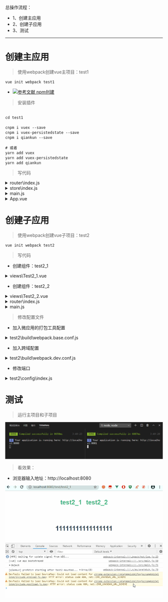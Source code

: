 总操作流程：
- 1、创建主应用
- 2、创建子应用
- 3、测试

***

# 创建主应用

> 使用webpack创建vue主项目：test1

```
vue init webpack test1
```

- [![](https://img.shields.io/badge/参考文献-npm创建-yellow.svg "参考文献 npm创建")](https://github.com/OurNotes/CCN/blob/master/02.%E5%89%8D%E7%AB%AF/01.vue/02.vue.js%E4%B9%8B%E5%AD%A6%E4%B9%A0/01.Vue.js%E4%B9%8B%E4%B8%8B%E8%BD%BD%E5%AE%89%E8%A3%85%E4%B8%8E%E9%A1%B9%E7%9B%AE%E7%9A%84%E6%90%AD%E5%BB%BA.md)

> 安装插件

```shell

cd test1

cnpm i vuex --save
cnpm i vuex-persistedstate --save
cnpm i qiankun --save

# 或者
yarn add vuex
yarn add vuex-persistedstate
yarn add qiankun
```

> 写代码

<details>
<summary>router\index.js</summary>

```js
import Vue from 'vue'
import Router from 'vue-router'

Vue.use(Router)

export default new Router({
  mode: 'history',
  base: process.env.BASE_URL
})
```

</details>

<details>
<summary>store\index.js</summary>

```js
import Vue from 'vue'
import Vuex from 'vuex'
import persistedState from 'vuex-persistedstate';

Vue.use(Vuex)

export default new Vuex.Store({
  plugins: [persistedState()],
  state: {
    content: '',
  },
  mutations: {
    changeCenter(state, params) {
      state.content = params;
    }
  },
})

```

</details>

<details>
<summary>main.js</summary>

```js
import Vue from 'vue'
import App from './App'
import router from './router'
import store from './store'
import {
  registerMicroApps,
  setDefaultMountApp,
  start
} from 'qiankun';

Vue.config.productionTip = false

let app = null;

render({})

function render({
  appContent
}) {
  if (!app) {
    app = new Vue({
      el: '#app',
      router,
      store,
      components: {
        App
      },
      template: '<App/>'
    })
  } else {
    store.commit('changeCenter', appContent);
  }
}

//注册微应用
registerMicroApps([{
  name: 'test2',
  entry: '//localhost:8081',//子应用的端口
  container: '#container',//App.vue的切换应用的id
  activeRule: '/test',
}]);


//设置主应用启动后默认进入的微应用
setDefaultMountApp('/test/test2_1')

start({
  sandbox: {
    strictStyleIsolation: true //开启严格的样式隔离模式
  }
})
```

</details>

<details>
<summary>App.vue</summary>

```vue
<template>
  <div id="app">
    <div id="nav">
      
      <div @click="onChangePage('/test/test2_1')" >test2_1</div>
      <div @click="onChangePage('/test/test2_2')" >test2_2</div>
   
    </div>
     <div id="container" v-html="content"></div>
  </div>
</template>

<script>
import { mapState } from 'vuex';
  export default{
    data(){
      return {
     
      }
    },
    computed:{
       ...mapState(['content']),
    },

    methods:{
      onChangePage(url){
        console.log(url)
        this.routerGo(url, 'test')
      },
  
      routerGo(href = '/', title = null, stateObj = {}) {
        window.history.pushState(stateObj, title, href); 
      },
    }
  }
</script>

<style>
#app {
  font-family: Avenir, Helvetica, Arial, sans-serif;
  -webkit-font-smoothing: antialiased;
  -moz-osx-font-smoothing: grayscale;
  text-align: center;
  color: #2c3e50;
}

#nav {
  padding: 30px;
  display: flex;
  justify-content: center;
}
#nav > div {
    margin: 0 10px;
    font-weight: bold;
    font-size:30px;
    color: #42b983;
  
  }
</style>
```

</details>

# 创建子应用

> 使用webpack创建vue子项目：test2

```
vue init webpack test2
```

> 写代码

- 创建组件：test2_1

<details>
<summary>views\Test2_1.vue</summary>

```vue
<template>
    <div class="test2_1">
      <h1>{{ msg }}</h1>
    </div>
  </template>
  
  <script>
  export default {
    name: 'Test2_1',
    data () {
      return {
        msg: '11111111111111111'
      }
    }
  }
  </script>
  
  <style scoped>

  </style>
  
```

</details>

- 创建组件：test2_2

<details>
<summary>views\Test2_2.vue</summary>

```vue
<template>
    <div class="test2_2">
      <h1>{{ msg }}</h1>
    </div>
  </template>
  
  <script>
  export default {
    name: 'Test2_2',
    data () {
      return {
        msg: '22222222222222222'
      }
    }
  }
  </script>
  
  <style scoped>

  </style>
  
```

</details>


<details>
<summary>router\index.js</summary>

```js
import Vue from 'vue'
import Router from 'vue-router'
import Test2_1 from '@/views/Test2_1'
import Test2_2 from '@/views/Test2_2'

Vue.use(Router)

export default new Router({
  base: window.__POWERED_kBY_QIANKUN__ ? '/' : '/test',
  mode: 'history',
  routes: [{
      path: '/test2_1',
      name: 'Test2_1',
      component: Test2_1
    },
    {
      path: '/test2_2',
      name: 'Test2_2',
      component: Test2_2
    }
  ]
})

```

</details>

<details>
<summary>main.js</summary>

```js
import Vue from 'vue'
import App from './App'
import router from './router'

Vue.config.productionTip = false


if (!window.__POWERED_BY_QIANKUN__) {
  render();
}

function render(props = {}) {
  const {
    container
  } = props;
  new Vue({
    router,
    render: h => h(App),
  }).$mount(container ? container.querySelector('#app') : '#app');
}

export async function bootstrap() {
  console.log('[vue] vue app bootstraped');
}

export async function mount(props) {
  console.log(props)
  render(props);
}

export async function unmount() {
  instance.$destroy();
}

if (window.__POWERED_BY_QIANKUN__) {
  //处理资源
  __webpack_public_path__ = window.__INJECTED_PUBLIC_PATH_BY_QIANKUN__;
}
```

</details>

> 修改配置文件

- 加入微应用的打包工具配置

<details>
<summary>test2\build\webpack.base.conf.js</summary>

```diff
 output: {
+    library: 'test2',
+    libraryTarget: 'umd',
+    jsonpFunction: 'webpackJsonp_test2',
 }
```

</details>

- 加入跨域配置

<details>
<summary>test2\build\webpack.dev.conf.js</summary>

```diff
devServer: {
+    headers: {
+      'Access-Control-Allow-Origin': '*',
+    },
}

```

</details>

- 修改端口

<details>
<summary>test2\config\index.js</summary>

```diff
dev: {
! port: 8081
}

```

</details>


# 测试

> 运行主项目和子项目

![](image/1-1.png)

> 看效果：

- 浏览器输入地址：http://localhost:8080

![](image/1-2.gif)